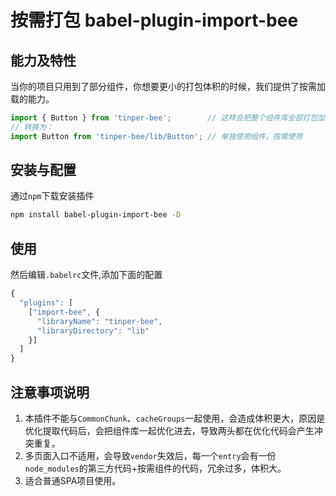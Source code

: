 # 按需打包 babel-plugin-import-bee


## 能力及特性

当你的项目只用到了部分组件，你想要更小的打包体积的时候，我们提供了按需加载的能力。

```js
import { Button } from 'tinper-bee';        // 这样会把整个组件库全部打包加载进来
// 转换为：
import Button from 'tinper-bee/lib/Button'; // 单独使用组件，按需使用
```

## 安装与配置

通过`npm`下载安装插件

```bash
npm install babel-plugin-import-bee -D 
```

## 使用

然后编辑`.babelrc`文件,添加下面的配置

```js
{
  "plugins": [
    ["import-bee", {
      "libraryName": "tinper-bee",
      "libraryDirectory": "lib"
    }]
  ]
}
```

## 注意事项说明

1. 本插件不能与`CommonChunk`、`cacheGroups`一起使用，会造成体积更大，原因是优化提取代码后，会把组件库一起优化进去，导致两头都在优化代码会产生冲突重复。
2. 多页面入口不适用，会导致`vendor`失效后，每一个`entry`会有一份`node_modules`的第三方代码+按需组件的代码，冗余过多，体积大。
3. 适合普通SPA项目使用。